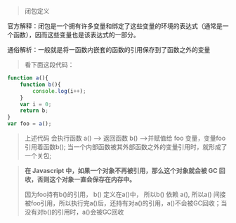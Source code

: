 > 闭包定义

​	官方解释：闭包是一个拥有许多变量和绑定了这些变量的环境的表达式（通常是一个函数），因而这些变量也是该表达式的一部分。

​	通俗解析：一般就是将一函数内嵌套的函数的引用保存到了函数之外的变量

> 看下面这段代码：

```js
function a(){
	function b(){
		console.log(i++);
	}	
 	var i = 0;
	return b;
}
var foo = a();
```

> 上述代码 会执行函数 a() --> 返回函数 b()  -->并赋值给 foo 变量，变量foo引用着函数b(); 当一个内部函数被其外部函数之外的变量引用时，就形成了一个关包; 

> **在 Javascript 中，如果一个对象不再被引用，那么这个对象就会被 GC 回收，否则这个对象一直会保存在内存中。**
>
> 因为foo持有b()的引用， b() 定义在a()中， 所以b() 依赖 a(), 所以a() 间接被foo引用，所以执行完a()后，还持有对a()的引用，a()不会被GC回收；当没有对b()的引用时，a()会被GC回收



